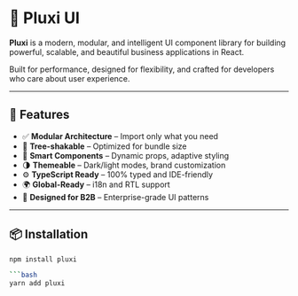 # 🌟 Pluxi UI

**Pluxi** is a modern, modular, and intelligent UI component library for building powerful, scalable, and beautiful business applications in React.

Built for performance, designed for flexibility, and crafted for developers who care about user experience.

---

## 🚀 Features

- ✅ **Modular Architecture** – Import only what you need
- 🎯 **Tree-shakable** – Optimized for bundle size
- 🧠 **Smart Components** – Dynamic props, adaptive styling
- 🌗 **Themeable** – Dark/light modes, brand customization
- ⚙️ **TypeScript Ready** – 100% typed and IDE-friendly
- 🌍 **Global-Ready** – i18n and RTL support
- 🧩 **Designed for B2B** – Enterprise-grade UI patterns

---

## 📦 Installation

```bash
npm install pluxi

```bash
yarn add pluxi

